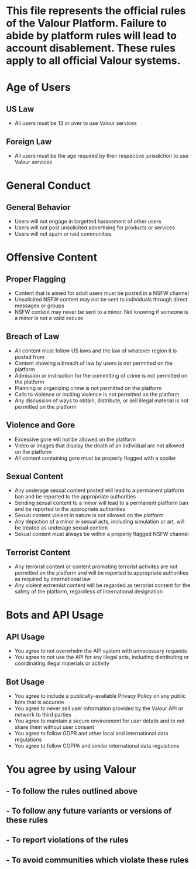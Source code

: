 # This file represents the official rules of the Valour Platform. Failure to abide by platform rules will lead to account disablement. These rules apply to all official Valour systems.

# Age of Users

## US Law
- All users must be 13 or over to use Valour services

## Foreign Law
- All users must be the age required by their respective jurisdiction to use Valour services

# General Conduct

## General Behavior
- Users will not engage in targetted harassment of other users
- Users will not post unsolicited advertising for products or services
- Users will not spam or raid communities

# Offensive Content

## Proper Flagging
- Content that is aimed for adult users must be posted in a NSFW channel
- Unsolicited NSFW content may not be sent to individuals through direct messages or groups
- NSFW content may never be sent to a minor. Not knowing if someone is a minor is not a valid excuse

## Breach of Law
- All content must follow US laws and the law of whatever region it is posted from
- Content showing a breach of law by users is not permitted on the platform
- Admission or instruction for the committing of crime is not permitted on the platform
- Planning or organizing crime is not permitted on the platform
- Calls to violence or inciting violence is not permitted on the platform
- Any discussion of ways to obtain, distribute, or sell illegal material is not permitted on the platform

## Violence and Gore
- Excessive gore will not be allowed on the platform
- Video or images that display the death of an individual are not allowed on the platform
- All content containing gore must be properly flagged with a spoiler

## Sexual Content
- Any underage sexual content posted will lead to a permanent platform ban and be reported to the appropriate authorities
- Sending sexual content to a minor will lead to a permanent platform ban and be reported to the appropriate authorities
- Sexual content violent in nature is not allowed on the platform
- Any depiction of a minor in sexual acts, including simulation or art, will be treated as underage sexual content
- Sexual content must always be within a properly flagged NSFW channel

## Terrorist Content
- Any terrorist content or content promoting terrorist activites are not permitted on the platform and will be reported to appropriate authorities as required by international law
- Any violent extremist content will be regarded as terrorist content for the safety of the platform, regardless of international designation

# Bots and API Usage

## API Usage
- You agree to not overwhelm the API system with unnecessary requests
- You agree to not use the API for any illegal acts, including distributing or coordinating illegal materials or activity

## Bot Usage
- You agree to include a publically-available Privacy Policy on any public bots that is accurate
- You agree to never sell user information provided by the Valour API or network to third parties
- You agree to maintain a secure environment for user details and to not share them without user consent
- You agree to follow GDPR and other local and international data regulations
- You agree to follow COPPA and similar international data regulations

# You agree by using Valour
## - To follow the rules outlined above
## - To follow any future variants or versions of these rules
## - To report violations of the rules
## - To avoid communities which violate these rules
